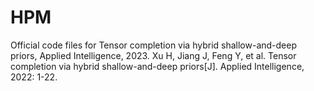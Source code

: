 # HPM
Official code files for Tensor completion via hybrid shallow-and-deep priors, Applied Intelligence, 2023.
Xu H, Jiang J, Feng Y, et al. Tensor completion via hybrid shallow-and-deep priors[J]. Applied Intelligence, 2022: 1-22.


